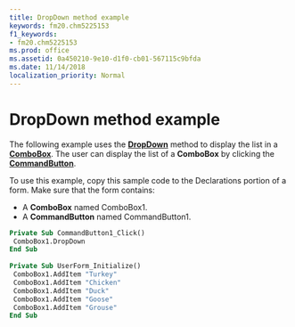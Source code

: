 ```yaml
---
title: DropDown method example
keywords: fm20.chm5225153
f1_keywords:
- fm20.chm5225153
ms.prod: office
ms.assetid: 0a450210-9e10-d1f0-cb01-567115c9bfda
ms.date: 11/14/2018
localization_priority: Normal
---
```



# DropDown method example

The following example uses the **[DropDown](dropdown-method.md)** method to display the list in a **[ComboBox](combobox-control.md)**. The user can display the list of a **ComboBox** by clicking the **[CommandButton](commandbutton-control.md)**.

To use this example, copy this sample code to the Declarations portion of a form. Make sure that the form contains:

- A **ComboBox** named ComboBox1.    
- A **CommandButton** named CommandButton1.
    

```vb
Private Sub CommandButton1_Click() 
 ComboBox1.DropDown 
End Sub 
 
Private Sub UserForm_Initialize() 
 ComboBox1.AddItem "Turkey" 
 ComboBox1.AddItem "Chicken" 
 ComboBox1.AddItem "Duck" 
 ComboBox1.AddItem "Goose" 
 ComboBox1.AddItem "Grouse" 
End Sub
```


